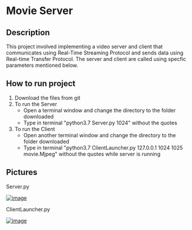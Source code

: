 Movie Server  
=========================
Description
-------------------
This project involved implementing a video server and client that communicates using Real-Time Streaming Protocol and sends data using Real-time Transfer Protocol. The server and client are called using specfic parameters mentioned below.


How to run project
--------------------  
1) Download the files from git  
2) To run the Server  
   - Open a terminal window and change the directory to the folder downloaded  
   - Type in terminal "python3.7 Server.py 1024" without the quotes  
3) To run the Client
   - Open another terminal window and change the directory to the folder downloaded  
   - Type in terminal "python3.7 ClientLauncher.py 127.0.0.1 1024 1025 movie.Mjpeg" without the quotes while server is running  

Pictures  
--------  
Server.py

<a href="https://ibb.co/pf2nxjJ"><img src="https://i.ibb.co/StNJPwR/image.png" alt="image" border="0" /></a>

ClientLauncher.py

<a href="https://imgbb.com/"><img src="https://i.ibb.co/93frwMw/image.png" alt="image" border="0" /></a>
